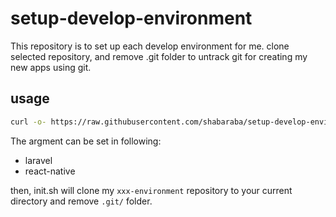 # setup-develop-environment
This repository is to set up each develop environment for me.
clone selected repository, and remove .git folder to untrack git for creating my new apps using git.

## usage
```sh
curl -o- https://raw.githubusercontent.com/shabaraba/setup-develop-environment/main/init.sh | bash -s laravel
```

The argment can be set in following:
- laravel
- react-native

then, init.sh will clone my `xxx-environment` repository to your current directory and remove `.git/` folder.
